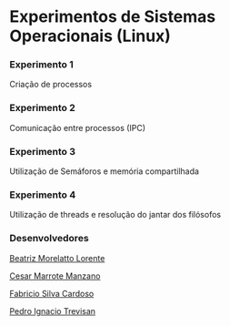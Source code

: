 # Experimentos de Sistemas Operacionais (Linux)

### Experimento 1
Criação de processos

### Experimento 2
Comunicação entre processos (IPC)

### Experimento 3
Utilização de Semáforos e memória compartilhada

### Experimento 4
Utilização de threads e resolução do jantar dos filósofos

### Desenvolvedores
[Beatriz Morelatto Lorente](https://github.com/BiaLorente)

[Cesar Marrote Manzano](https://github.com/cesarmmanzano)

[Fabricio Silva Cardoso](https://github.com/Unknowgamer1)

[Pedro Ignacio Trevisan](https://github.com/pedro-it-Rep)
